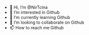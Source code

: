 - 👋 Hi, I’m @NirTcina
- 👀 I’m interested in Github
- 🌱 I’m currently learning Github
- 💞️ I’m looking to collaborate on Github
- 📫 How to reach me Github

<!---
NirTcina/NirTcina is a ✨ special ✨ repository because its `README.md` (this file) appears on your GitHub profile.
You can click the Preview link to take a look at your changes.
--->

